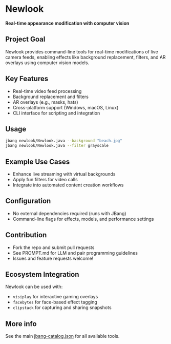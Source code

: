 # Newlook

**Real-time appearance modification with computer vision**

## Project Goal

Newlook provides command-line tools for real-time modifications of live camera feeds, enabling effects like background replacement, filters, and AR overlays using computer vision models.

## Key Features

- Real-time video feed processing
- Background replacement and filters
- AR overlays (e.g., masks, hats)
- Cross-platform support (Windows, macOS, Linux)
- CLI interface for scripting and integration

## Usage

```sh
jbang newlook/Newlook.java --background "beach.jpg"
jbang newlook/Newlook.java --filter grayscale
```

## Example Use Cases

- Enhance live streaming with virtual backgrounds
- Apply fun filters for video calls
- Integrate into automated content creation workflows

## Configuration

- No external dependencies required (runs with JBang)
- Command-line flags for effects, models, and performance settings

## Contribution

- Fork the repo and submit pull requests
- See PROMPT.md for LLM and pair programming guidelines
- Issues and feature requests welcome!

## Ecosystem Integration

Newlook can be used with:
- `visiplay` for interactive gaming overlays
- `facebytes` for face-based effect tagging
- `clipstack` for capturing and sharing snapshots

## More info

See the main [jbang-catalog.json](../jbang-catalog.json) for all available tools. 